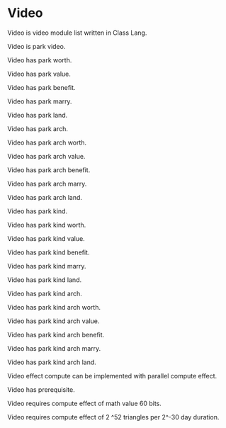 # Video

Video is video module list written in Class Lang.

Video is park video.

Video has park worth.

Video has park value.

Video has park benefit.

Video has park marry.

Video has park land.

Video has park arch.

Video has park arch worth.

Video has park arch value.

Video has park arch benefit.

Video has park arch marry.

Video has park arch land.

Video has park kind.

Video has park kind worth.

Video has park kind value.

Video has park kind benefit.

Video has park kind marry.

Video has park kind land.

Video has park kind arch.

Video has park kind arch worth.

Video has park kind arch value.

Video has park kind arch benefit.

Video has park kind arch marry.

Video has park kind arch land.

Video effect compute can be implemented with parallel compute effect.

Video has prerequisite.

Video requires compute effect of math value 60 bits.

Video requires compute effect of 2 ^52 triangles per 2^-30 day duration.